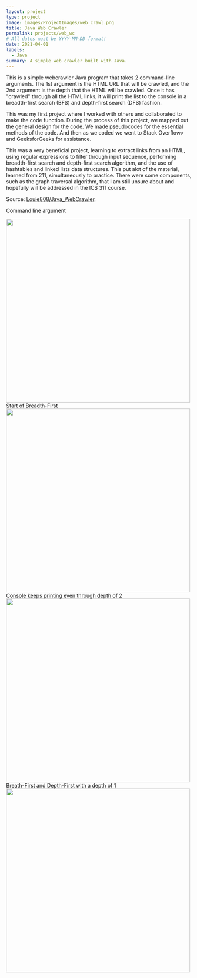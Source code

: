 ```yaml
---
layout: project
type: project
image: images/ProjectImages/web_crawl.png
title: Java Web Crawler
permalink: projects/web_wc
# All dates must be YYYY-MM-DD format!
date: 2021-04-01
labels:
  - Java
summary: A simple web crawler built with Java.
---
```


This is a simple webcrawler Java program that takes 2 command-line arguments. The 1st argument is the HTML URL that will be crawled, and the 2nd argument is the depth that the HTML will be crawled. Once it has "crawled" through all the HTML links, it will print the list to the console in a  breadth-first search (BFS) and depth-first search (DFS) fashion.

This was my first project where I worked with others and collaborated to make the code function. During the process of this project, we mapped out the general design for the code. We made pseudocodes for the essential methods of the code. And then as we coded we went to Stack Overflow> and GeeksforGeeks for assistance.

This was a very beneficial project, learning to extract links from an HTML, using regular expressions to filter through input sequence, performing breadth-first search and depth-first search algorithm, and the use of hashtables and linked lists data structures. This put alot of the material, learned from 211, simultaneously to practice. There were some components, such as the graph traversal algorithm, that I am still unsure about and hopefully will be addressed in the ICS 311 course.

Source: <a href = "https://github.com/Louie808/Java_WebCrawler"><i class="large github icon"></i>Louie808/Java_WebCrawler</a>.

Command line argument
<div class="center">
  <img class="Center" src="https://louie808.github.io/images/ProjectImages/java_wc_commandArg.png" height="500" class="ui fluid image">
</div>
Start of Breadth-First
<div class="center">
  <img class="Center" src="https://louie808.github.io/images/ProjectImages/java_wc_ex1.png" height="500" class="ui fluid image">
</div>
Console keeps printing even through depth of 2
<div class="center">
  <img class="Center" src="https://louie808.github.io/images/ProjectImages/java_wc_ex2.png" height="500" class="ui fluid image">
</div>
Breath-First and Depth-First with a depth of 1
<div class="center">
  <img class="Center" src="https://louie808.github.io/images/ProjectImages/java_wc_run.png" height="500" class="ui fluid image">
</div>

